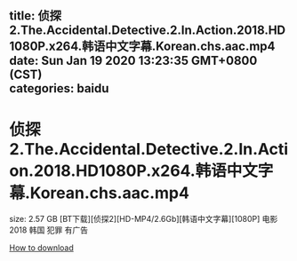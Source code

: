 
title: 侦探2.The.Accidental.Detective.2.In.Action.2018.HD1080P.x264.韩语中文字幕.Korean.chs.aac.mp4
date: Sun Jan 19 2020 13:23:35 GMT+0800 (CST)    
categories: baidu
---

# 侦探2.The.Accidental.Detective.2.In.Action.2018.HD1080P.x264.韩语中文字幕.Korean.chs.aac.mp4
size: 2.57 GB
 [BT下载][侦探2][HD-MP4/2.6Gb][韩语中文字幕][1080P] 电影 2018 韩国 犯罪 有广告
 

[How to download](https://bpcam.bemobtrk.com/go/2ceec3aa-1ca2-46d6-b9ff-aaa5c184517c?jno=899)